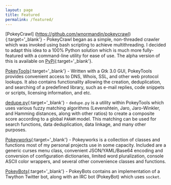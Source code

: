 ```yaml
---
layout: page
title: Featured
permalink: /featured/
---
```

[PokeyCrawl] (https://github.com/wnormandin/pokeycrawl){:target='_blank'} - PokeyCrawl began as a simple, non-threaded crawler which was invoked using bash scripting to achieve multithreading. I decided to adapt this idea to a 100% Python solution which is much more fully-featured with a command-line utility for ease of use.  The alpha version of this is available on [PyPi](https://pypi.python.org/pypi?:action=display&name=pokeycrawl&version=0.1.1a5){:target='_blank'}.

[PokeyTools](https://github.com/wnormandin/pokeytools){:target='_blank'} - Written with a Gtk 3.0 GUI, PokeyTools provides convenient access to DNS, Whois, SSL, and other web protocol lookups.  It also contains functionality allowing the creation, deduplication, and searching of a predefined library, such as e-mail replies, code snippets or scripts, licensing information, and etc.

[dedupe.py](https://github.com/wnormandin/pokeytools/blob/master/lib/dedupe.py){:target='_blank'} - `dedupe.py` is a utility within PokeyTools which uses various fuzzy matching algorithms (Levenshtein, Jaro, Jaro-Winkler, and Hamming distances, along with other ratios) to create a composite score according to a global `PARAM` model.  This matching can be used for search functions, data deduplication, data linkage, and many other purposes.

[Pokeyworks](https://github.com/wnormandin/pokeyworks){:target='_blank'} - Pokeyworks is a collection of classes and functions most of my personal projects use in some capacity.  Included are a generic curses menu class, convenient JSON/YAML/Base64 encoding and conversion of configuration dictionaries, limited word pluralization, console ASCII color wrappers, and several other convenience classes and functions.

[PokeyBots](https://github.com/wnormandin/social_media_bots){:target='_blank'} - PokeyBots contains an implementation of a Twython Twitter bot, along with an IRC bot (PokeyBot) which uses `socket`.
